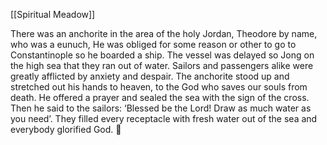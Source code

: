 [[Spiritual Meadow]]
 
There was an anchorite in the area of the holy Jordan, Theodore by name, who was a eunuch, He was obliged for some reason or other to go to Constantinople so he boarded a ship. The vessel was delayed so Jong on the high sea that they ran out of water. Sailors and passengers alike were greatly afflicted by anxiety and despair. The anchorite stood up and stretched out his hands to heaven, to the God who saves our souls from death. He offered a prayer and sealed the sea with the sign of the cross. Then he said to the sailors: ‘Blessed be the Lord! Draw as much water as you need’. They filled every receptacle with fresh water out of the sea and everybody glorified God.  
